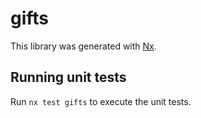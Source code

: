 # gifts

This library was generated with [Nx](https://nx.dev).

## Running unit tests

Run `nx test gifts` to execute the unit tests.
